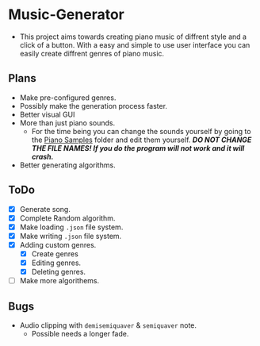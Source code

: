 # Music-Generator
- This project aims towards creating piano music of diffrent style and a click of a button. With a easy and simple to use user interface you can easily create diffrent genres of piano music.

## Plans
- Make pre-configured genres.
- Possibly make the generation process faster.
- Better visual GUI
- More than just piano sounds.
  - For the time being you can change the sounds yourself by going to the [Piano Samples](Piano%20Samples) folder and edit them yourself. ***DO NOT CHANGE THE FILE NAMES! If you do the program will not work and it will crash.***
- Better generating algorithms.
## ToDo 
- [x] Generate song.
- [x] Complete Random algorithm.
- [x] Make loading `.json` file system.
- [x] Make writing `.json` file system.
- [x] Adding custom genres.
  - [x] Create genres
  - [x] Editing genres.
  - [x] Deleting genres.
- [ ] Make more algorithems.
## Bugs
- Audio clipping with `demisemiquaver` & `semiquaver` note.
  - Possible needs a longer fade.
